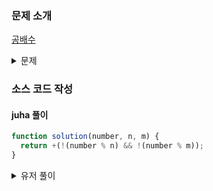 ### 문제 소개

[공배수](https://school.programmers.co.kr/learn/courses/30/lessons/181936)

<details>
<summary>문제</summary>
<div markdown="1">

정수 number와 n, m이 주어집니다.
number가 n의 배수이면서 m의 배수이면 1을 아니라면 0을 return하도록 solution 함수를 완성해주세요.

</div>
</details>

### 소스 코드 작성

#### juha 풀이

```js
function solution(number, n, m) {
  return +(!(number % n) && !(number % m));
}
```

<details>
<summary>유저 풀이</summary>
<div markdown="2">

```js
function solution(number, n, m) {
  return +!(number % n || number % m);
}
```

</div>
</details>
